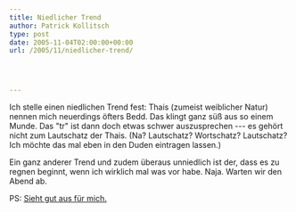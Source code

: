 ```yaml
---
title: Niedlicher Trend
author: Patrick Kollitsch
type: post
date: 2005-11-04T02:00:00+00:00
url: /2005/11/niedlicher-trend/




---
```

Ich stelle einen niedlichen Trend fest: Thais (zumeist weiblicher Natur) nennen mich neuerdings öfters Bedd. Das klingt ganz süß aus so einem Munde. Das "tr" ist dann doch etwas schwer auszusprechen --- es gehört nicht zum Lautschatz der Thais. (Na? Lautschatz? Wortschatz? Lautschatz? Ich möchte das mal eben in den Duden eintragen lassen.)

Ein ganz anderer Trend und zudem überaus unniedlich ist der, dass es zu regnen beginnt, wenn ich wirklich mal was vor habe. Naja. Warten wir den Abend ab. 

PS: [Sieht gut aus für mich.][1]

 [1]: http://wwwa.accuweather.com/world-forecast-hourly.asp?partner=forecastfox&myadc=0&traveler=0&zipcode=SEA;TH;-;KO%20SAMUI;&metric=1
